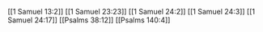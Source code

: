 [[1 Samuel 13:2]]
[[1 Samuel 23:23]]
[[1 Samuel 24:2]]
[[1 Samuel 24:3]]
[[1 Samuel 24:17]]
[[Psalms 38:12]]
[[Psalms 140:4]]
